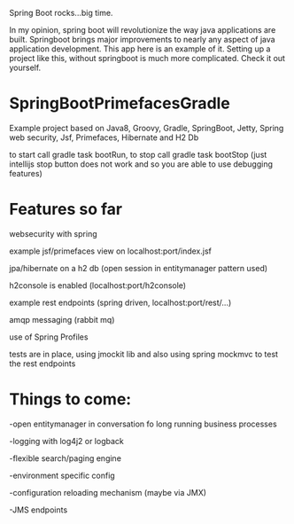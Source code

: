 Spring Boot rocks...big time.

In my opinion, spring boot will revolutionize the way java applications are built.
Springboot brings major improvements to nearly any aspect of java application development.
This app here is an example of it.
Setting up a project like this, without springboot is much more complicated.
Check it out yourself.

SpringBootPrimefacesGradle
==========================

Example project based on Java8, Groovy, Gradle, SpringBoot, Jetty, Spring web security, Jsf, Primefaces, Hibernate and H2 Db

to start call gradle task bootRun, 
to stop call gradle task bootStop (just intellijs stop button does not work and so you are able to use debugging features)

Features so far
===============

websecurity with spring

example jsf/primefaces view on localhost:port/index.jsf

jpa/hibernate on a h2 db (open session in entitymanager pattern used)

h2console is enabled (localhost:port/h2console)

example rest endpoints (spring driven, localhost:port/rest/...)

amqp messaging (rabbit mq)

use of Spring Profiles

tests are in place, using jmockit lib and also using spring mockmvc to test the rest endpoints 


Things to come:
===============

-open entitymanager in conversation fo long running business processes

-logging with log4j2 or logback

-flexible search/paging engine

-environment specific config

-configuration reloading mechanism (maybe via JMX)

-JMS endpoints


